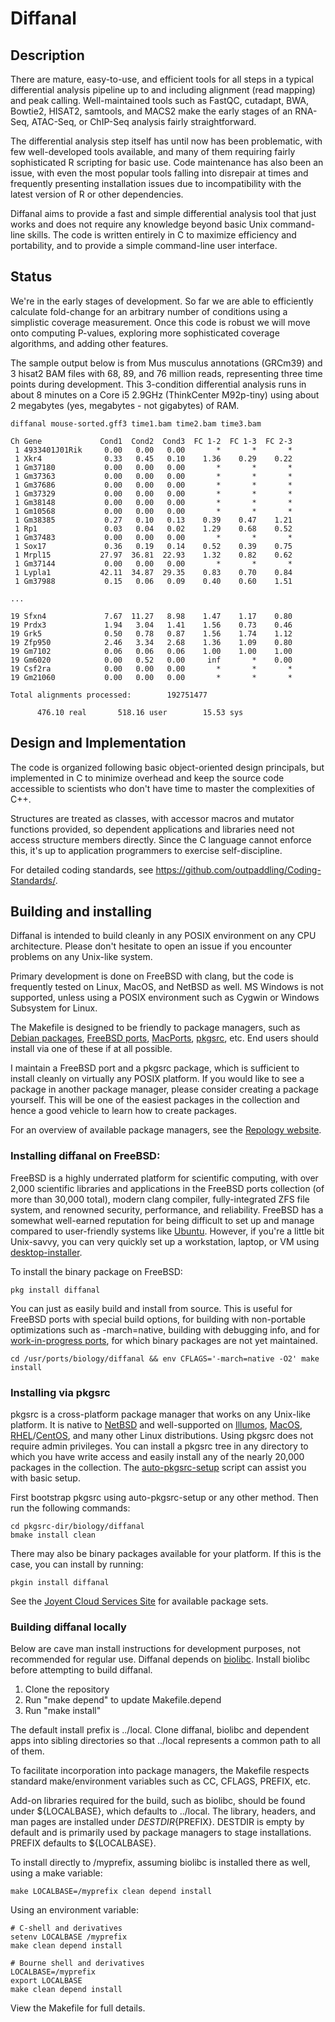 # Diffanal

## Description

There are mature, easy-to-use, and efficient tools for all steps in a typical
differential analysis pipeline up to and including alignment (read mapping)
and peak calling.  Well-maintained tools such as FastQC, cutadapt, BWA,
Bowtie2, HISAT2, samtools, and MACS2 make the early stages of an RNA-Seq,
ATAC-Seq, or ChIP-Seq analysis fairly straightforward.

The differential analysis step itself has until now has been problematic,
with few well-developed tools available, and many of them
requiring fairly sophisticated R scripting for basic use.  Code maintenance
has also been an issue, with even the most popular tools falling into
disrepair at times and frequently presenting installation issues due to
incompatibility with the latest version of R or other dependencies.

Diffanal aims to provide a fast and simple differential analysis tool that
just works and does not require any knowledge beyond basic Unix command-line
skills.  The code is written entirely in C to maximize efficiency and
portability, and to provide a simple command-line user interface.

## Status

We're in the early stages of development.  So far we are able to efficiently
calculate fold-change for an arbitrary number of conditions using a
simplistic coverage measurement.  Once this code
is robust we will move onto computing P-values, exploring more sophisticated
coverage algorithms, and adding other features.

The sample output below is from Mus musculus annotations (GRCm39) and 3
hisat2 BAM files with 68, 89, and 76 million reads, representing three time
points during development.  This 3-condition differential analysis runs in
about 8 minutes on a Core i5 2.9GHz (ThinkCenter M92p-tiny) using about
2 megabytes (yes, megabytes - not gigabytes) of RAM.

```
diffanal mouse-sorted.gff3 time1.bam time2.bam time3.bam

Ch Gene             Cond1  Cond2  Cond3  FC 1-2  FC 1-3  FC 2-3
 1 4933401J01Rik     0.00   0.00   0.00       *       *       *
 1 Xkr4              0.33   0.45   0.10    1.36    0.29    0.22
 1 Gm37180           0.00   0.00   0.00       *       *       *
 1 Gm37363           0.00   0.00   0.00       *       *       *
 1 Gm37686           0.00   0.00   0.00       *       *       *
 1 Gm37329           0.00   0.00   0.00       *       *       *
 1 Gm38148           0.00   0.00   0.00       *       *       *
 1 Gm10568           0.00   0.00   0.00       *       *       *
 1 Gm38385           0.27   0.10   0.13    0.39    0.47    1.21
 1 Rp1               0.03   0.04   0.02    1.29    0.68    0.52
 1 Gm37483           0.00   0.00   0.00       *       *       *
 1 Sox17             0.36   0.19   0.14    0.52    0.39    0.75
 1 Mrpl15           27.97  36.81  22.93    1.32    0.82    0.62
 1 Gm37144           0.00   0.00   0.00       *       *       *
 1 Lypla1           42.11  34.87  29.35    0.83    0.70    0.84
 1 Gm37988           0.15   0.06   0.09    0.40    0.60    1.51

...

19 Sfxn4             7.67  11.27   8.98    1.47    1.17    0.80
19 Prdx3             1.94   3.04   1.41    1.56    0.73    0.46
19 Grk5              0.50   0.78   0.87    1.56    1.74    1.12
19 Zfp950            2.46   3.34   2.68    1.36    1.09    0.80
19 Gm7102            0.06   0.06   0.06    1.00    1.00    1.00
19 Gm6020            0.00   0.52   0.00     inf       *    0.00
19 Csf2ra            0.00   0.00   0.00       *       *       *
19 Gm21060           0.00   0.00   0.00       *       *       *

Total alignments processed:        192751477

      476.10 real       518.16 user        15.53 sys
```

## Design and Implementation

The code is organized following basic object-oriented design principals, but
implemented in C to minimize overhead and keep the source code accessible to
scientists who don't have time to master the complexities of C++.

Structures are treated as classes, with accessor macros and mutator functions
provided, so dependent applications and libraries need not access
structure members directly.  Since the C language cannot enforce this, it's
up to application programmers to exercise self-discipline.

For detailed coding standards, see
https://github.com/outpaddling/Coding-Standards/.

## Building and installing

Diffanal is intended to build cleanly in any POSIX environment on any CPU
architecture.  Please don't hesitate to open an issue if you encounter
problems on any Unix-like system.

Primary development is done on FreeBSD with clang, but the code is frequently
tested on Linux, MacOS, and NetBSD as well.  MS Windows is not supported,
unless using a POSIX environment such as Cygwin or Windows Subsystem for Linux.

The Makefile is designed to be friendly to package managers, such as
[Debian packages](https://www.debian.org/distrib/packages),
[FreeBSD ports](https://www.freebsd.org/ports/),
[MacPorts](https://www.macports.org/), [pkgsrc](https://pkgsrc.org/), etc.
End users should install via one of these if at all possible.

I maintain a FreeBSD port and a pkgsrc package, which is sufficient to install
cleanly on virtually any POSIX platform.  If you would like to see a
package in another package manager, please consider creating a package
yourself.  This will be one of the easiest packages in the collection and
hence a good vehicle to learn how to create packages.

For an overview of available package managers, see the
[Repology website](https://repology.org/).

### Installing diffanal on FreeBSD:

FreeBSD is a highly underrated platform for scientific computing, with over
2,000 scientific libraries and applications in the FreeBSD ports collection
(of more than 30,000 total), modern clang compiler, fully-integrated ZFS
file system, and renowned security, performance, and reliability.
FreeBSD has a somewhat well-earned reputation for being difficult to set up
and manage compared to user-friendly systems like [Ubuntu](https://ubuntu.com/).
However, if you're a little bit Unix-savvy, you can very quickly set up a
workstation, laptop, or VM using
[desktop-installer](http://www.acadix.biz/desktop-installer.php).

To install the binary package on FreeBSD:

```
pkg install diffanal
```

You can just as easily build and install from source.  This is useful for
FreeBSD ports with special build options, for building with non-portable
optimizations such as -march=native, building with debugging info, and for 
[work-in-progress ports](https://github.com/outpaddling/freebsd-ports-wip),
for which binary packages are not yet maintained.

```
cd /usr/ports/biology/diffanal && env CFLAGS='-march=native -O2' make install
``` 

### Installing via pkgsrc

pkgsrc is a cross-platform package manager that works on any Unix-like
platform. It is native to [NetBSD](https://www.netbsd.org/) and well-supported
on [Illumos](https://illumos.org/), [MacOS](https://www.apple.com/macos/),
[RHEL](https://www.redhat.com)/[CentOS](https://www.centos.org/), and
many other Linux distributions.
Using pkgsrc does not require admin privileges.  You can install a pkgsrc
tree in any directory to which you have write access and easily install any
of the nearly 20,000 packages in the collection.  The
[auto-pkgsrc-setup](http://netbsd.org/~bacon/) script can assist you with
basic setup.

First bootstrap pkgsrc using auto-pkgsrc-setup or any
other method.  Then run the following commands:

```
cd pkgsrc-dir/biology/diffanal
bmake install clean
```

There may also be binary packages available for your platform.  If this is
the case, you can install by running:

```
pkgin install diffanal
```

See the [Joyent Cloud Services Site](https://pkgsrc.joyent.com/) for
available package sets.

### Building diffanal locally

Below are cave man install instructions for development purposes, not
recommended for regular use.
Diffanal depends on [biolibc](https://github.com/auerlab/biolibc).
Install biolibc before attempting to build diffanal.

1. Clone the repository
2. Run "make depend" to update Makefile.depend
3. Run "make install"

The default install prefix is ../local.  Clone diffanal, biolibc and dependent
apps into sibling directories so that ../local represents a common path to all
of them.

To facilitate incorporation into package managers, the Makefile respects
standard make/environment variables such as CC, CFLAGS, PREFIX, etc.  

Add-on libraries required for the build, such as biolibc, should be found
under ${LOCALBASE}, which defaults to ../local.
The library, headers, and man pages are installed under
${DESTDIR}${PREFIX}.  DESTDIR is empty by default and is primarily used by
package managers to stage installations.  PREFIX defaults to ${LOCALBASE}.

To install directly to /myprefix, assuming biolibc is installed there as well,
using a make variable:

```
make LOCALBASE=/myprefix clean depend install
```

Using an environment variable:

```
# C-shell and derivatives
setenv LOCALBASE /myprefix
make clean depend install

# Bourne shell and derivatives
LOCALBASE=/myprefix
export LOCALBASE
make clean depend install
```

View the Makefile for full details.
